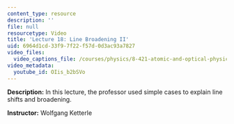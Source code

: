 ```yaml
---
content_type: resource
description: ''
file: null
resourcetype: Video
title: 'Lecture 18: Line Broadening II'
uid: 6964d1cd-33f9-7f22-f57d-0d3ac93a7827
video_files:
  video_captions_file: /courses/physics/8-421-atomic-and-optical-physics-i-spring-2014/video-lectures/lecture-18-line-broadening-ii/OIis_b2bSVo.vtt
video_metadata:
  youtube_id: OIis_b2bSVo
---
```


**Description:** In this lecture, the professor used simple cases to explain line shifts and broadening.

**Instructor:** Wolfgang Ketterle